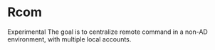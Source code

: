 # Rcom
Experimental
The goal is to centralize remote command in a non-AD environment, with multiple local accounts.